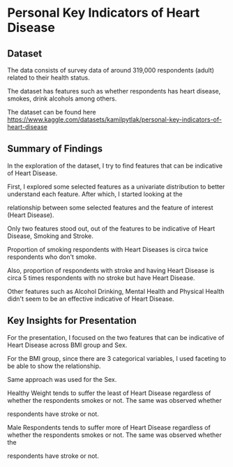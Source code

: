 # Personal Key Indicators of Heart Disease

## Dataset

The data consists of survey data of around 319,000 respondents (adult) related to their health status.

The dataset has features such as whether respondents has heart disease, smokes, drink alcohols among others.

The dataset can be found here https://www.kaggle.com/datasets/kamilpytlak/personal-key-indicators-of-heart-disease


## Summary of Findings

In the exploration of the dataset, I try to find features that can be indicative of Heart Disease. 

First, I explored some selected features as a univariate distribution to better understand each feature. After which, I started looking at the

relationship between some selected features and the feature of interest (Heart Disease). 

Only two features stood out, out of the features to be indicative of Heart Disease, Smoking and Stroke.

Proportion of smoking respondents with Heart Diseases is circa twice respondents who don't smoke.

Also, proportion of respondents with stroke and having Heart Disease is circa 5 times respondents with no stroke but have Heart Disease.

Other features such as Alcohol Drinking, Mental Health and Physical Health didn't seem to be an effective indicative of Heart Disease.


## Key Insights for Presentation

For the presentation, I focused on the two features that can be indicative of Heart Disease across BMI group and Sex.

For the BMI group, since there are 3 categorical variables, I used faceting to be able to show the relationship.

Same approach was used for the Sex.

Healthy Weight tends to suffer the least of Heart Disease regardless of whether the respondents smokes or not. The same was observed whether 

respondents have stroke or not.

Male Respondents tends to suffer more of Heart Disease regardless of whether the respondents smokes or not. The same was observed whether the 

respondents have stroke or not.